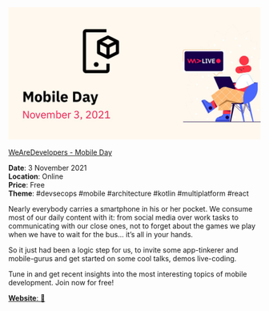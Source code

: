 ![WeAreDevelopers - Mobile Day logo](./WeAreDevelopers&#32;MobileDay.png?raw=true, "WeAreDevelopers - Mobile Day logo")

[WeAreDevelopers - Mobile Day](https://www.wearedevelopers.com/event/mobile-day)


**Date**: 3 November 2021 \
**Location**: Online \
**Price**: Free \
**Theme**: #devsecops #mobile #architecture #kotlin #multiplatform #react

Nearly everybody carries a smartphone in his or her pocket. We consume most of our daily content with it: from social media over work tasks to communicating with our close ones, not to forget about the games we play when we have to wait for the bus… it’s all in your hands.

So it just had been a logic step for us, to invite some app-tinkerer and mobile-gurus and get started on some cool talks, demos live-coding.

Tune in and get recent insights into the most interesting topics of mobile development. Join now for free!

[**Website**: :link:](https://www.wearedevelopers.com/event/mobile-day)

